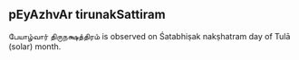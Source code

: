 ## pEyAzhvAr tirunakSattiram

பேயாழ்வார் திருநக்ஷத்திரம் is observed on Śatabhiṣak nakṣhatram day of Tulā (solar) month.




